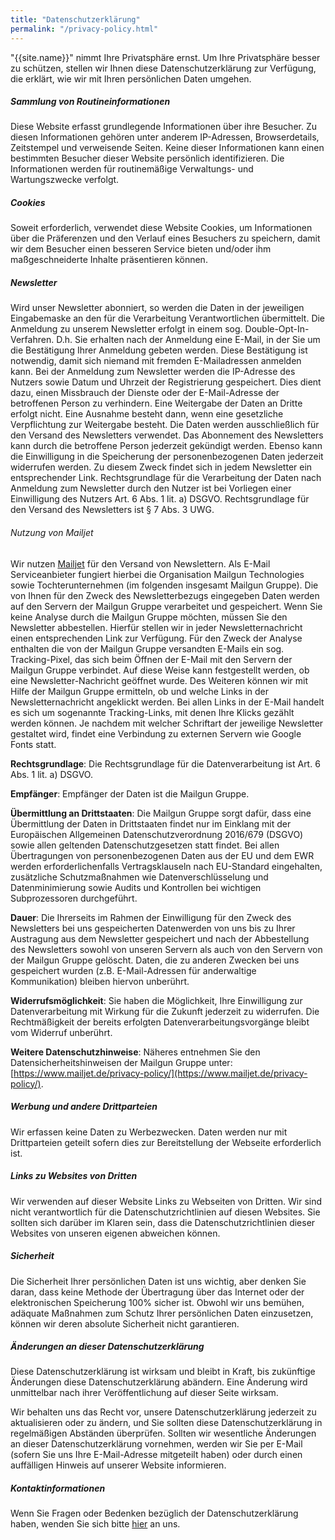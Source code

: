 ```yaml
---
title: "Datenschutzerklärung"
permalink: "/privacy-policy.html"
---
```


"{{site.name}}" nimmt Ihre Privatsphäre ernst. Um Ihre Privatsphäre besser zu schützen, stellen wir Ihnen diese Datenschutzerklärung zur Verfügung, die erklärt, wie wir mit Ihren persönlichen Daten umgehen.

##### Sammlung von Routineinformationen

Diese Website erfasst grundlegende Informationen über ihre Besucher. Zu diesen Informationen gehören unter anderem IP-Adressen, Browserdetails, Zeitstempel und verweisende Seiten. Keine dieser Informationen kann einen bestimmten Besucher dieser Website persönlich identifizieren. Die Informationen werden für routinemäßige Verwaltungs- und Wartungszwecke verfolgt.

##### Cookies

Soweit erforderlich, verwendet diese Website Cookies, um Informationen über die Präferenzen und den Verlauf eines Besuchers zu speichern, damit wir dem Besucher einen besseren Service bieten und/oder ihm maßgeschneiderte Inhalte präsentieren können.

##### Newsletter

Wird unser Newsletter abonniert, so werden die Daten in der jeweiligen Eingabemaske an den für die Verarbeitung Verantwortlichen übermittelt. Die Anmeldung zu unserem Newsletter erfolgt in einem sog. Double-Opt-In-Verfahren. D.h. Sie erhalten nach der Anmeldung eine E-Mail, in der Sie um die Bestätigung Ihrer Anmeldung gebeten werden. Diese Bestätigung ist notwendig, damit sich niemand mit fremden E-Mailadressen anmelden kann. Bei der Anmeldung zum Newsletter werden die IP-Adresse des Nutzers sowie Datum und Uhrzeit der Registrierung gespeichert. Dies dient dazu, einen Missbrauch der Dienste oder der E-Mail-Adresse der betroffenen Person zu verhindern. Eine Weitergabe der Daten an Dritte erfolgt nicht. Eine Ausnahme besteht dann, wenn eine gesetzliche Verpflichtung zur Weitergabe besteht. Die Daten werden ausschließlich für den Versand des Newsletters verwendet. Das Abonnement des Newsletters kann durch die betroffene Person jederzeit gekündigt werden. Ebenso kann die Einwilligung in die Speicherung der personenbezogenen Daten jederzeit widerrufen werden. Zu diesem Zweck findet sich in jedem Newsletter ein entsprechender Link. Rechtsgrundlage für die Verarbeitung der Daten nach Anmeldung zum Newsletter durch den Nutzer ist bei Vorliegen einer Einwilligung des Nutzers Art. 6 Abs. 1 lit. a) DSGVO. Rechtsgrundlage für den Versand des Newsletters ist § 7 Abs. 3 UWG.

###### Nutzung von Mailjet

Wir nutzen [Mailjet](https://www.mailjet.de/privacy-policy/) für den Versand von Newslettern. Als E-Mail Serviceanbieter fungiert hierbei die Organisation Mailgun Technologies sowie Tochterunternehmen (im folgenden insgesamt Mailgun Gruppe). Die von Ihnen für den Zweck des Newsletterbezugs eingegeben Daten werden auf den Servern der Mailgun Gruppe verarbeitet und gespeichert. Wenn Sie keine Analyse durch die Mailgun Gruppe möchten, müssen Sie den Newsletter abbestellen. Hierfür stellen wir in jeder Newsletternachricht einen entsprechenden Link zur Verfügung. Für den Zweck der Analyse enthalten die von der Mailgun Gruppe versandten E-Mails ein sog. Tracking-Pixel, das sich beim Öffnen der E-Mail mit den Servern der Mailgun Gruppe verbindet. Auf diese Weise kann festgestellt werden, ob eine Newsletter-Nachricht geöffnet wurde. Des Weiteren können wir mit Hilfe der Mailgun Gruppe ermitteln, ob und welche Links in der Newsletternachricht angeklickt werden. Bei allen Links in der E-Mail handelt es sich um sogenannte Tracking-Links, mit denen Ihre Klicks gezählt werden können. Je nachdem mit welcher Schriftart der jeweilige Newsletter gestaltet wird, findet eine Verbindung zu externen Servern wie Google Fonts statt.

**Rechtsgrundlage**: Die Rechtsgrundlage für die Datenverarbeitung ist Art. 6 Abs. 1 lit. a) DSGVO.

**Empfänger**: Empfänger der Daten ist die Mailgun Gruppe.

**Übermittlung an Drittstaaten**: Die Mailgun Gruppe sorgt dafür, dass eine Übermittlung der Daten in Drittstaaten findet nur im Einklang mit der Europäischen Allgemeinen Datenschutzverordnung 2016/679 (DSGVO) sowie allen geltenden Datenschutzgesetzen statt findet. Bei allen Übertragungen von personenbezogenen Daten aus der EU und dem EWR werden erforderlichenfalls Vertragsklauseln nach EU-Standard eingehalten, zusätzliche Schutzmaßnahmen wie Datenverschlüsselung und Datenminimierung sowie Audits und Kontrollen bei wichtigen Subprozessoren durchgeführt.

**Dauer**: Die Ihrerseits im Rahmen der Einwilligung für den Zweck des Newsletters bei uns gespeicherten Datenwerden von uns bis zu Ihrer Austragung aus dem Newsletter gespeichert und nach der Abbestellung des Newsletters sowohl von unseren Servern als auch von den Servern von der Mailgun Gruppe gelöscht. Daten, die zu anderen Zwecken bei uns gespeichert wurden (z.B. E-Mail-Adressen für anderwaltige Kommunikation) bleiben hiervon unberührt.

**Widerrufsmöglichkeit**: Sie haben die Möglichkeit, Ihre Einwilligung zur Datenverarbeitung mit Wirkung für die Zukunft jederzeit zu widerrufen. Die Rechtmäßigkeit der bereits erfolgten Datenverarbeitungsvorgänge bleibt vom Widerruf unberührt.

**Weitere Datenschutzhinweise**: Näheres entnehmen Sie den Datensicherheitshinweisen der Mailgun Gruppe unter: [https://www.mailjet.de/privacy-policy/](https://www.mailjet.de/privacy-policy/).

##### Werbung und andere Drittparteien

Wir erfassen keine Daten zu Werbezwecken. Daten werden nur mit Drittparteien geteilt sofern dies zur Bereitstellung der Webseite erforderlich ist. 

##### Links zu Websites von Dritten

Wir verwenden auf dieser Website Links zu Webseiten von Dritten. Wir sind nicht verantwortlich für die Datenschutzrichtlinien auf diesen Websites. Sie sollten sich darüber im Klaren sein, dass die Datenschutzrichtlinien dieser Websites von unseren eigenen abweichen können.

##### Sicherheit

Die Sicherheit Ihrer persönlichen Daten ist uns wichtig, aber denken Sie daran, dass keine Methode der Übertragung über das Internet oder der elektronischen Speicherung 100% sicher ist. Obwohl wir uns bemühen, adäquate Maßnahmen zum Schutz Ihrer persönlichen Daten einzusetzen, können wir deren absolute Sicherheit nicht garantieren.


##### Änderungen an dieser Datenschutzerklärung

Diese Datenschutzerklärung ist wirksam und bleibt in Kraft, bis zukünftige Änderungen diese Datenschutzerklärung abändern. Eine Änderung wird unmittelbar nach ihrer Veröffentlichung auf dieser Seite wirksam.

Wir behalten uns das Recht vor, unsere Datenschutzerklärung jederzeit zu aktualisieren oder zu ändern, und Sie sollten diese Datenschutzerklärung in regelmäßigen Abständen überprüfen. Sollten wir wesentliche Änderungen an dieser Datenschutzerklärung vornehmen, werden wir Sie per E-Mail (sofern Sie uns Ihre E-Mail-Adresse mitgeteilt haben) oder durch einen auffälligen Hinweis auf unserer Website informieren.

##### Kontaktinformationen

Wenn Sie Fragen oder Bedenken bezüglich der Datenschutzerklärung haben, wenden Sie sich bitte [hier]({{site.baseurl}}/mitmachen.html) an uns.

